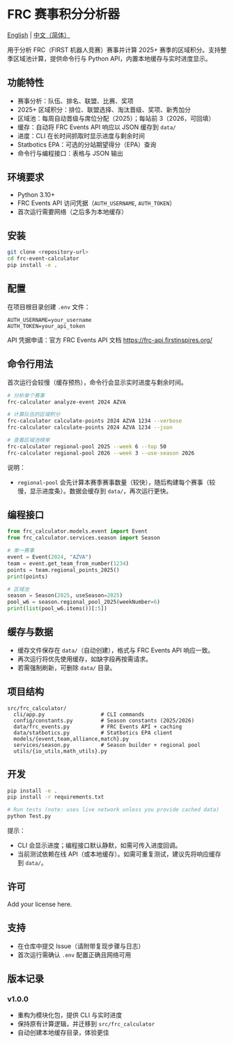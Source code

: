 # FRC 赛事积分分析器

[English](README.md) | [中文（简体）](README.zh-CN.md)

用于分析 FRC（FIRST 机器人竞赛）赛事并计算 2025+ 赛季的区域积分。支持整季区域池计算，提供命令行与 Python API，内置本地缓存与实时进度显示。

## 功能特性

- 赛事分析：队伍、排名、联盟、比赛、奖项
- 2025+ 区域积分：排位、联盟选择、淘汰晋级、奖项、新秀加分
- 区域池：每周自动晋级与席位分配（2025）；每站前 3（2026，可回填）
- 缓存：自动将 FRC Events API 响应以 JSON 缓存到 `data/`
- 进度：CLI 在长时间抓取时显示进度与剩余时间
- Statbotics EPA：可选的分站期望得分（EPA）查询
- 命令行与编程接口：表格与 JSON 输出

## 环境要求

- Python 3.10+
- FRC Events API 访问凭据（`AUTH_USERNAME`, `AUTH_TOKEN`）
- 首次运行需要网络（之后多为本地缓存）

## 安装

```bash
git clone <repository-url>
cd frc-event-calculator
pip install -e .
```

## 配置

在项目根目录创建 `.env` 文件：

```
AUTH_USERNAME=your_username
AUTH_TOKEN=your_api_token
```

API 凭据申请：官方 FRC Events API 文档 https://frc-api.firstinspires.org/

## 命令行用法

首次运行会较慢（缓存预热），命令行会显示实时进度与剩余时间。

```bash
# 分析单个赛事
frc-calculator analyze-event 2024 AZVA

# 计算队伍的区域积分
frc-calculator calculate-points 2024 AZVA 1234 --verbose
frc-calculator calculate-points 2024 AZVA 1234 --json

# 查看区域池榜单
frc-calculator regional-pool 2025 --week 6 --top 50
frc-calculator regional-pool 2026 --week 3 --use-season 2026
```

说明：
- `regional-pool` 会先计算本赛季赛事数量（较快），随后构建每个赛事（较慢，显示进度条）。数据会缓存到 `data/`，再次运行更快。

## 编程接口

```python
from frc_calculator.models.event import Event
from frc_calculator.services.season import Season

# 单一赛事
event = Event(2024, "AZVA")
team = event.get_team_from_number(1234)
points = team.regional_points_2025()
print(points)

# 区域池
season = Season(2025, useSeason=2025)
pool_w6 = season.regional_pool_2025(weekNumber=6)
print(list(pool_w6.items())[:5])
```

## 缓存与数据

- 缓存文件保存在 `data/`（自动创建），格式与 FRC Events API 响应一致。
- 再次运行将优先使用缓存，如缺字段再按需请求。
- 若需强制刷新，可删除 `data/` 目录。

## 项目结构

```
src/frc_calculator/
  cli/app.py                  # CLI commands
  config/constants.py         # Season constants (2025/2026)
  data/frc_events.py          # FRC Events API + caching
  data/statbotics.py          # Statbotics EPA client
  models/{event,team,alliance,match}.py
  services/season.py          # Season builder + regional pool
  utils/{io_utils,math_utils}.py
```

## 开发

```bash
pip install -e .
pip install -r requirements.txt

# Run tests (note: uses live network unless you provide cached data)
python Test.py
```

提示：
- CLI 会显示进度；编程接口默认静默，如需可传入进度回调。
- 当前测试依赖在线 API（或本地缓存）。如需可重复测试，建议先将响应缓存到 `data/`。

## 许可

Add your license here.

## 支持

- 在仓库中提交 Issue（请附带复现步骤与日志）
- 首次运行需确认 `.env` 配置正确且网络可用

## 版本记录

### v1.0.0
- 重构为模块化包，提供 CLI 与实时进度
- 保持原有计算逻辑，并迁移到 `src/frc_calculator`
- 自动创建本地缓存目录，体验更佳